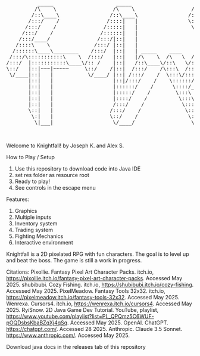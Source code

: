 <pre>

          _____                    _____                    _____                    _____                    _____                _____                    _____                    _____                    _____            _____  
         /\    \                  /\    \                  /\    \                  /\    \                  /\    \              /\    \                  /\    \                  /\    \                  /\    \          /\    \ 
        /::\____\                /::\____\                /::\    \                /::\    \                /::\____\            /::\    \                /::\    \                /::\    \                /::\____\        /::\____\
       /:::/    /               /::::|   |                \:::\    \              /::::\    \              /:::/    /            \:::\    \              /::::\    \              /::::\    \              /:::/    /       /:::/    /
      /:::/    /               /:::::|   |                 \:::\    \            /::::::\    \            /:::/    /              \:::\    \            /::::::\    \            /::::::\    \            /:::/    /       /:::/    / 
     /:::/    /               /::::::|   |                  \:::\    \          /:::/\:::\    \          /:::/    /                \:::\    \          /:::/\:::\    \          /:::/\:::\    \          /:::/    /       /:::/    /  
    /:::/____/               /:::/|::|   |                   \:::\    \        /:::/  \:::\    \        /:::/____/                  \:::\    \        /:::/__\:::\    \        /:::/__\:::\    \        /:::/    /       /:::/    /   
   /::::\    \              /:::/ |::|   |                   /::::\    \      /:::/    \:::\    \      /::::\    \                  /::::\    \      /::::\   \:::\    \      /::::\   \:::\    \      /:::/    /       /:::/    /    
  /::::::\____\________    /:::/  |::|   | _____    ____    /::::::\    \    /:::/    / \:::\    \    /::::::\    \   _____        /::::::\    \    /::::::\   \:::\    \    /::::::\   \:::\    \    /:::/    /       /:::/    /     
 /:::/\:::::::::::\    \  /:::/   |::|   |/\    \  /\   \  /:::/\:::\    \  /:::/    /   \:::\ ___\  /:::/\:::\    \ /\    \      /:::/\:::\    \  /:::/\:::\   \:::\    \  /:::/\:::\   \:::\    \  /:::/    /       /:::/    /      
/:::/  |:::::::::::\____\/:: /    |::|   /::\____\/::\   \/:::/  \:::\____\/:::/____/  ___\:::|    |/:::/  \:::\    /::\____\    /:::/  \:::\____\/:::/  \:::\   \:::\____\/:::/  \:::\   \:::\____\/:::/____/       /:::/____/       
\::/   |::|~~~|~~~~~     \::/    /|::|  /:::/    /\:::\  /:::/    \::/    /\:::\    \ /\  /:::|____|\::/    \:::\  /:::/    /   /:::/    \::/    /\::/    \:::\   \::/    /\::/    \:::\  /:::/    /\:::\    \       \:::\    \       
 \/____|::|   |           \/____/ |::| /:::/    /  \:::\/:::/    / \/____/  \:::\    /::\ \::/    /  \/____/ \:::\/:::/    /   /:::/    / \/____/  \/____/ \:::\   \/____/  \/____/ \:::\/:::/    /  \:::\    \       \:::\    \      
       |::|   |                   |::|/:::/    /    \::::::/    /            \:::\   \:::\ \/____/            \::::::/    /   /:::/    /                    \:::\    \               \::::::/    /    \:::\    \       \:::\    \     
       |::|   |                   |::::::/    /      \::::/____/              \:::\   \:::\____\               \::::/    /   /:::/    /                      \:::\____\               \::::/    /      \:::\    \       \:::\    \    
       |::|   |                   |:::::/    /        \:::\    \               \:::\  /:::/    /               /:::/    /    \::/    /                        \::/    /               /:::/    /        \:::\    \       \:::\    \   
       |::|   |                   |::::/    /          \:::\    \               \:::\/:::/    /               /:::/    /      \/____/                          \/____/               /:::/    /          \:::\    \       \:::\    \  
       |::|   |                   /:::/    /            \:::\    \               \::::::/    /               /:::/    /                                                             /:::/    /            \:::\    \       \:::\    \ 
       \::|   |                  /:::/    /              \:::\____\               \::::/    /               /:::/    /                                                             /:::/    /              \:::\____\       \:::\____\
        \:|   |                  \::/    /                \::/    /                \::/____/                \::/    /                                                              \::/    /                \::/    /        \::/    /
         \|___|                   \/____/                  \/____/                                           \/____/                                                                \/____/                  \/____/          \/____/ 
                                                                                                                                                                                                                                      

</pre>

Welcome to Knightfall!
by Joseph K. and Alex S.

How to Play / Setup
1. Use this repository to download code into Java IDE
2. set res folder as resource root
3. Ready to play!
4. See controls in the escape menu

Features:

1. Graphics
2. Multiple inputs
3. Inventory system
4. Trading system
5. Fighting Mechanics
6. Interactive environment

Knightfall is a 2D pixelated RPG with fun characters. The goal is to level up and beat the boss. The game is still a work in progress.

Citations:
Pixollie. Fantasy Pixel Art Character Packs. itch.io, https://pixollie.itch.io/fantasy-pixel-art-character-packs. Accessed May 2025.
shubibubi. Cozy Fishing. itch.io, https://shubibubi.itch.io/cozy-fishing. Accessed May 2025.
PixelMeadow. Fantasy Tools 32x32. itch.io, https://pixelmeadow.itch.io/fantasy-tools-32x32. Accessed May 2025.
Wenrexa. Cursors4. itch.io, https://wenrexa.itch.io/cursors4. Accessed May 2025.
RyiSnow. 2D Java Game Dev Tutorial. YouTube, playlist, https://www.youtube.com/playlist?list=PL_QPQmz5C6WUF-pOQDsbsKbaBZqXj4qSq. Accessed May 2025.
OpenAI. ChatGPT. https://chatgpt.com/. Accessed 28 2025.
Anthropic. Claude 3.5 Sonnet. https://www.anthropic.com/. Accessed May 2025.

Download java docs in the releases tab of this repository
